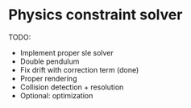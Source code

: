 # Physics constraint solver

TODO:
- Implement proper sle solver
- Double pendulum
- Fix drift with correction term        (done)
- Proper rendering
- Collision detection + resolution
- Optional: optimization
